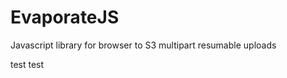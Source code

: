 EvaporateJS
===========

Javascript library for browser to S3 multipart resumable uploads

test test